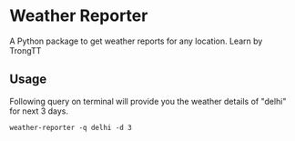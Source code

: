 # Weather Reporter

A Python package to get weather reports for any location. Learn by TrongTT

## Usage

Following query on terminal will provide you the weather details of "delhi" for next 3 days.

```
weather-reporter -q delhi -d 3
```
